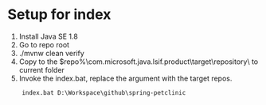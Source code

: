 # Setup for index

1. Install Java SE 1.8
1. Go to repo root
2. ./mvnw clean verify
3. Copy to the $repo%\com.microsoft.java.lsif.product\target\repository\ to current folder
4. Invoke the index.bat, replace the argument with the target repos.
```bat
    index.bat D:\Workspace\github\spring-petclinic
```